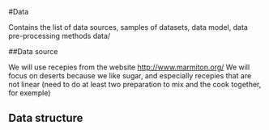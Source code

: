 #Data

Contains the list of data sources, samples of datasets, data model, data pre-processing methods data/

##Data source 

We will use recepies from the website http://www.marmiton.org/
We will focus on deserts because we like sugar, and especially recepies that are not linear (need to do at least two preparation to mix and the cook together, for exemple)


## Data structure



